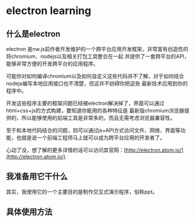 # electron learning

## 什么是electron

electron 是nw.js前作者开发维护的一个跨平台应用开发框架，非常富有创造性的将chromium、nodejs以及相关打包工具整合在一起
并提供了一套跨平台的API，能够非常方便的开发跨平台的应用程序。

可能你对如何编译chromium以及如何自定义这些代码并不了解，对于如何结合nodejs编写本地应用接口也不清楚，但这并不妨碍你把这些
最新技术应用到你的程序中。

开发这些程序主要的框架问题已经被electron解决掉了，界面可以通过html+css+js的方式构建，要知道你能用的各种特征是
最新版chromium浏览器提供的，所以能够使用的前端工具是非常多的，而且无需考虑浏览器兼容性。

至于和本地代码结合的问题，则可以通过js+API方式访问文件、网络、界面等功能，也就是说一个前端工程师马上就可以成为跨平台应用的开发者了。

心动了没，想了解的更多详情的话可以访问其官网：[http://electron.atom.io/](http://electron.atom.io/)

## 我准备用它干什么

其实，我使用它的一个主要目的是制作交互式演示程序，俗称ppt。

## 具体使用方法